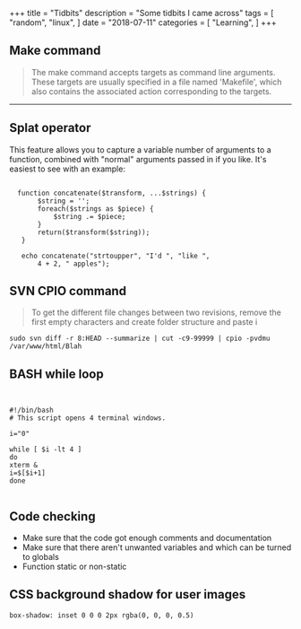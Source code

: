 +++
title = "Tidbits"
description = "Some tidbits I came across"
tags = [
    "random",
    "linux",
   ]
date = "2018-07-11"
categories = [
    "Learning",
]
+++

## Make command

 > The make command accepts targets as command line arguments. These targets are usually specified in a file named 'Makefile', which also contains the associated action corresponding to the targets.
 
 
 ***





## Splat operator
 
 This feature allows you to capture a variable number of arguments to a function, combined with "normal" arguments passed in if you like. It's easiest to see with an example:

 ``` 
   
   function concatenate($transform, ...$strings) {
        $string = '';
        foreach($strings as $piece) {
            $string .= $piece;
        }
        return($transform($string));
    }
    
    echo concatenate("strtoupper", "I'd ", "like ",
        4 + 2, " apples");
 ```
 
 ## SVN CPIO command
 > To get the different file changes between two revisions, remove the first empty characters and create folder structure and paste i
 
 ```
 sudo svn diff -r 8:HEAD --summarize | cut -c9-99999 | cpio -pvdmu /var/www/html/Blah
```

## BASH while loop
```


#!/bin/bash
# This script opens 4 terminal windows.

i="0"

while [ $i -lt 4 ]
do
xterm &
i=$[$i+1]
done


```

## Code checking
-  Make sure that the code got enough comments and documentation
- Make sure that there aren't unwanted variables and which can be turned to globals
- Function static or non-static

## CSS background shadow for user images

`box-shadow: inset 0 0 0 2px rgba(0, 0, 0, 0.5)`